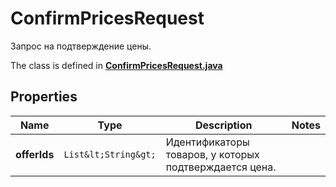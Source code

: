

# ConfirmPricesRequest

Запрос на подтверждение цены. 

The class is defined in **[ConfirmPricesRequest.java](../../src/main/java/org/openapitools/model/ConfirmPricesRequest.java)**

## Properties

Name | Type | Description | Notes
------------ | ------------- | ------------- | -------------
**offerIds** | `List&lt;String&gt;` | Идентификаторы товаров, у которых подтверждается цена. | 



